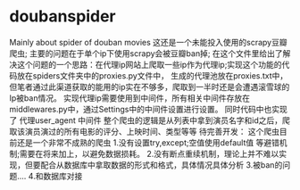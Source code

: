 # doubanspider
Mainly about spider of douban movies
这还是一个未能投入使用的scrapy豆瓣爬虫;
主要的问题在于单个ip下使用scrapy会被豆瓣ban掉;
在这个文件里给出了解决这个问题的一个思路：在代理ip网站上爬取一些ip作为代理ip;实现这个功能的代码放在spiders文件夹中的proxies.py文件中，
生成的代理池放在proxies.txt中，但笔者通过此渠道获取的能用的ip实在不够多，爬取到一半时还是会遭遇滚雪球的Ip被ban情况。
实现代理ip需要使用到中间件，所有相关中间件存放在middlewares.py中，通过Settings中的中间件设置进行设置。
同时代码中也实现了 代理user_agent 中间件
整个爬虫的逻辑是从列表中拿到演员名字和id之后，爬取该演员演过的所有电影的评分、上映时间、类型等等
待完善开发：
这个爬虫目前还是一个非常不成熟的爬虫
1.没有设置try,except;空值使用default值 等避错机制;需要在将来加上，以避免数据损耗。
2.没有断点重续机制，理论上并不难以实现，但要配合从数据库中拿取数据的形式和格式，具体情况具体分析
3.被ban的问题....
4.和数据库对接
